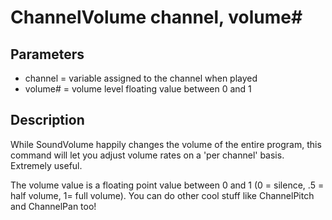# ChannelVolume channel, volume#

## Parameters

- channel = variable assigned to the channel when played
- volume# = volume level floating value between 0 and 1

## Description

While SoundVolume happily changes the volume  of the entire program, this command will let you adjust volume rates on a 'per  channel' basis. Extremely useful.The volume value is a floating point value between 0 and 1 (0 = silence, .5  = half volume, 1= full volume). You can do other cool stuff like ChannelPitch and ChannelPan  too!
